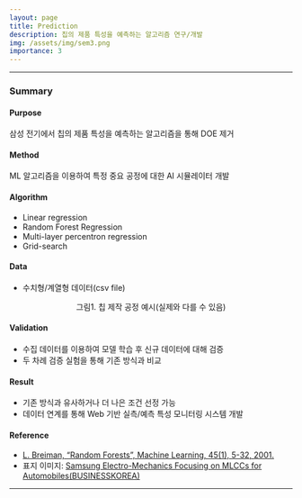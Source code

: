 ```yaml
---
layout: page
title: Prediction
description: 칩의 제품 특성을 예측하는 알고리즘 연구/개발
img: /assets/img/sem3.png
importance: 3
---
```


***

### Summary

#### Purpose
삼성 전기에서 칩의 제품 특성을 예측하는 알고리즘을 통해 DOE 제거

#### Method
ML 알고리즘을 이용하여 특정 중요 공정에 대한 AI 시뮬레이터 개발

#### Algorithm
- Linear regression
- Random Forest Regression
- Multi-layer percentron regression
- Grid-search

#### Data
- 수치형/계열형 데이터(csv file)
<p align="center">
<img class="img-fluid rounded z-depth-1" src="{{ '/assets/img/sem6.png' | relative_url }}" alt="" title="example image"/><br>
<caption>그림1. 칩 제작 공정 예시(실제와 다를 수 있음)</caption>
</p>

#### Validation
- 수집 데이터를 이용하여 모델 학습 후 신규 데이터에 대해 검증 
- 두 차례 검증 실험을 통해 기존 방식과 비교

#### Result
- 기존 방식과 유사하거나 더 나은 조건 선정 가능
- 데이터 연계를 통해 Web 기반 실측/예측 특성 모니터링 시스템 개발

#### Reference
- <a href="https://doi.org/10.1023/A:1010933404324">L. Breiman, “Random Forests”, Machine Learning, 45(1), 5-32, 2001.</a>
- 표지 이미지: <a href="http://www.businesskorea.co.kr/news/articleView.html?idxno=32935">Samsung Electro-Mechanics Focusing on MLCCs for Automobiles(BUSINESSKOREA)</a>

***